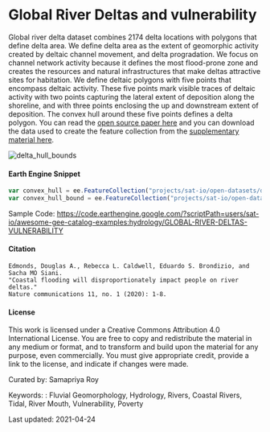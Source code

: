 # Global River Deltas and vulnerability

Global river delta dataset combines 2174 delta locations with polygons that define delta area. We define delta area as the extent of geomorphic activity created by deltaic channel movement, and delta progradation. We focus on channel network activity because it defines the most flood-prone zone and creates the resources and natural infrastructures that make deltas attractive sites for habitation. We define deltaic polygons with five points that encompass deltaic activity. These five points mark visible traces of deltaic activity with two points capturing the lateral extent of deposition along the shoreline, and with three points enclosing the up and downstream extent of deposition. The convex hull around these five points defines a delta polygon. You can read the [open source paper here](https://www.nature.com/articles/s41467-020-18531-4?mc_cid=b1c1d848c0&mc_eid=1370129849) and you can download the data used to create the feature collection from the [supplementary material here](https://static-content.springer.com/esm/art%3A10.1038%2Fs41467-020-18531-4/MediaObjects/41467_2020_18531_MOESM3_ESM.xlsx).

![delta_hull_bounds](https://user-images.githubusercontent.com/6677629/116001641-023dbd00-a5bb-11eb-8afc-5d16ba19afdb.gif)

#### Earth Engine Snippet

```js
var convex_hull = ee.FeatureCollection("projects/sat-io/open-datasets/delta/delta-convex-hull");
var convex_hull_bound = ee.FeatureCollection("projects/sat-io/open-datasets/delta/delta-convex-bounds");
```

Sample Code: https://code.earthengine.google.com/?scriptPath=users/sat-io/awesome-gee-catalog-examples:hydrology/GLOBAL-RIVER-DELTAS-VULNERABILITY


#### Citation

```
Edmonds, Douglas A., Rebecca L. Caldwell, Eduardo S. Brondizio, and Sacha MO Siani.
"Coastal flooding will disproportionately impact people on river deltas."
Nature communications 11, no. 1 (2020): 1-8.
```

#### License

This work is licensed under a Creative Commons Attribution 4.0 International License. You are free to copy and redistribute the material in any medium or format, and to transform and build upon the material for any purpose, even commercially. You must give appropriate credit, provide a link to the license, and indicate if changes were made.

Curated by: Samapriya Roy

Keywords: : Fluvial Geomorphology, Hydrology, Rivers, Coastal Rivers, Tidal, River Mouth, Vulnerability, Poverty

Last updated: 2021-04-24

